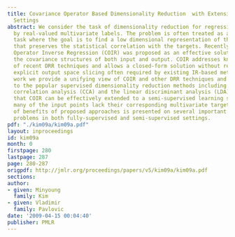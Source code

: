```yaml
---
title: Covariance Operator Based Dimensionality Reduction  with Extension to Semi-Supervised
  Settings
abstract: We consider the task of dimensionality reduction for regression (DRR) informed
  by real-valued multivariate labels. The problem is often treated as a regression
  task where the goal is to find a low dimensional representation of the input data
  that preserves the statistical correlation with the targets. Recently, Covariance
  Operator Inverse Regression (COIR) was proposed as an effective solution that exploits
  the covariance structures of both input and output. COIR addresses known limitations
  of recent DRR techniques and allows a closed-form solution without resorting to
  explicit output space slicing often required by existing IR-based methods. In this
  work we provide a unifying view of COIR and other DRR techniques and relate them
  to the popular supervised dimensionality reduction methods including the canonical
  correlation analysis (CCA) and the linear discriminant analysis (LDA). We then show
  that COIR can be effectively extended to a semi-supervised learning setting where
  many of the input points lack their corresponding multivariate targets. A study
  of benefits of proposed approaches is presented on several important regression
  problems in both fully-supervised and semi-supervised settings.
pdf: "./kim09a/kim09a.pdf"
layout: inproceedings
id: kim09a
month: 0
firstpage: 280
lastpage: 287
page: 280-287
origpdf: http://jmlr.org/proceedings/papers/v5/kim09a/kim09a.pdf
sections: 
author:
- given: Minyoung
  family: Kim
- given: Vladimir
  family: Pavlovic
date: '2009-04-15 00:04:40'
publisher: PMLR
---
```

